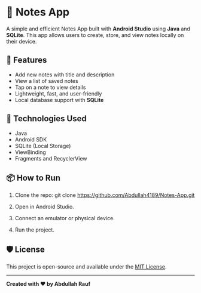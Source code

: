 # 📝 Notes App

A simple and efficient Notes App built with **Android Studio** using **Java** and **SQLite**. This app allows users to create, store, and view notes locally on their device.

## 🚀 Features

- Add new notes with title and description
- View a list of saved notes
- Tap on a note to view details
- Lightweight, fast, and user-friendly
- Local database support with **SQLite**

## 📱 Technologies Used

- Java
- Android SDK
- SQLite (Local Storage)
- ViewBinding
- Fragments and RecyclerView

## 📦 How to Run

1. Clone the repo:
git clone https://github.com/Abdullah4189/Notes-App.git

2. Open in Android Studio.
3. Connect an emulator or physical device.
4. Run the project.

## 🛡️ License

This project is open-source and available under the [MIT License](LICENSE).

---

**Created with ❤️ by Abdullah Rauf**
